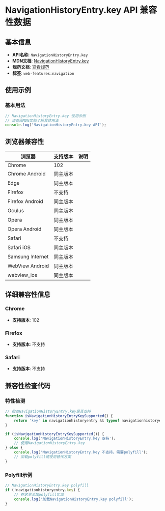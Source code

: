 # NavigationHistoryEntry.key API 兼容性数据

## 基本信息

- **API名称**: `NavigationHistoryEntry.key`
- **MDN文档**: [NavigationHistoryEntry.key](https://developer.mozilla.org/docs/Web/API/NavigationHistoryEntry/key)
- **规范文档**: [查看规范](https://html.spec.whatwg.org/multipage/nav-history-apis.html#dom-navigationhistoryentry-key-dev)
- **标签**: `web-features:navigation`

## 使用示例

### 基本用法

```javascript
// NavigationHistoryEntry.key 使用示例
// 请查阅MDN文档了解具体用法
console.log('NavigationHistoryEntry.key API');
```

## 浏览器兼容性

| 浏览器 | 支持版本 | 说明 |
|--------|----------|------|
| Chrome | 102 |  |
| Chrome Android | 同主版本 |  |
| Edge | 同主版本 |  |
| Firefox | 不支持 |  |
| Firefox Android | 同主版本 |  |
| Oculus | 同主版本 |  |
| Opera | 同主版本 |  |
| Opera Android | 同主版本 |  |
| Safari | 不支持 |  |
| Safari iOS | 同主版本 |  |
| Samsung Internet | 同主版本 |  |
| WebView Android | 同主版本 |  |
| webview_ios | 同主版本 |  |

## 详细兼容性信息

### Chrome

- **支持版本**: 102

### Firefox

- **支持版本**: 不支持

### Safari

- **支持版本**: 不支持

## 兼容性检查代码

### 特性检测

```javascript
// 检查NavigationHistoryEntry.key是否支持
function isNavigationHistoryEntryKeySupported() {
    return 'key' in navigationhistoryentry && typeof navigationhistoryentry.key === 'function';
}

if (isNavigationHistoryEntryKeySupported()) {
    console.log('NavigationHistoryEntry.key 支持');
    // 使用NavigationHistoryEntry.key
} else {
    console.log('NavigationHistoryEntry.key 不支持，需要polyfill');
    // 加载polyfill或使用替代方案
}
```

### Polyfill示例

```javascript
// NavigationHistoryEntry.key polyfill
if (!navigationhistoryentry.key) {
    // 在这里添加polyfill实现
    console.log('加载NavigationHistoryEntry.key polyfill');
}
```

